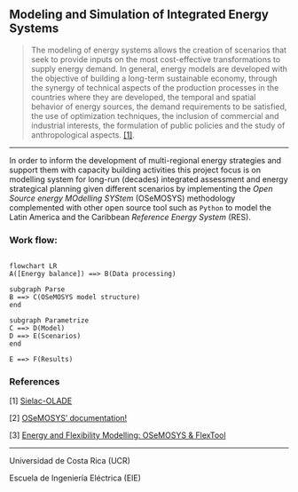 ## Modeling and Simulation of Integrated Energy Systems


> The modeling of energy systems allows the creation of scenarios that seek to provide inputs on the most cost-effective transformations to supply energy demand. In general, energy models are developed with the objective of building a long-term sustainable economy, through the synergy of technical aspects of the production processes in the countries where they are developed, the temporal and spatial behavior of energy sources, the demand requirements to be satisfied, the use of optimization techniques, the inclusion of commercial and industrial interests, the formulation of public policies and the study of anthropological aspects. [[1]](https://www.open.edu/openlearncreate/course/view.php?id=6817).


---


In order to inform the development of multi-regional energy strategies and support them with capacity building activities this project focus is on modelling system for long-run (decades) integrated assessment and energy strategical planning given different scenarios by implementing the *Open Source energy MOdelling SYStem* (OSeMOSYS) methodology complemented with other open source tool such as `Python` to model the Latin America and the Caribbean *Reference Energy System* (RES).


### Work flow:

```mermaid

flowchart LR
A([Energy balance]) ==> B(Data processing)

subgraph Parse
B ==> C(OSeMOSYS model structure)
end

subgraph Parametrize
C ==> D(Model)
D ==> E(Scenarios)
end

E ==> F(Results)
```


### References 

[1] [Sielac-OLADE](https://sielac.olade.org/)

[2] [OSeMOSYS’ documentation!](https://osemosys.readthedocs.io/en/latest/index.html)

[3] [Energy and Flexibility Modelling: OSeMOSYS & FlexTool](https://www.open.edu/openlearncreate/course/view.php?id=6817)


---

Universidad de Costa Rica  (UCR)

Escuela de Ingeniería Eléctrica (EIE)

